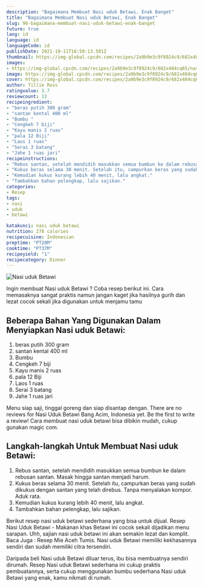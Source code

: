 ```yaml
---
description: "Bagaimana Membuat Nasi uduk Betawi, Enak Banget"
title: "Bagaimana Membuat Nasi uduk Betawi, Enak Banget"
slug: 96-bagaimana-membuat-nasi-uduk-betawi-enak-banget
future: true
lang: id
language: id
languageCode: id
publishDate: 2021-10-11T16:50:13.501Z 
thumbnail: https://img-global.cpcdn.com/recipes/2a9b9e3c9f8924c9/682x484cq65/nasi-uduk-betawi-foto-resep-utama.png
images:
- https://img-global.cpcdn.com/recipes/2a9b9e3c9f8924c9/682x484cq65/nasi-uduk-betawi-foto-resep-utama.png
image: https://img-global.cpcdn.com/recipes/2a9b9e3c9f8924c9/682x484cq65/nasi-uduk-betawi-foto-resep-utama.png
cover: https://img-global.cpcdn.com/recipes/2a9b9e3c9f8924c9/682x484cq65/nasi-uduk-betawi-foto-resep-utama.png
author: Tillie Ross
ratingvalue: 3.7
reviewcount: 13
recipeingredient:
- "beras putih 300 gram"
- "santan kental 400 ml"
- "Bumbu "
- "Cengkeh 7 biji"
- "Kayu manis 2 ruas"
- "pala 12 Biji"
- "Laos 1 ruas"
- "Serai 3 batang"
- "Jahe 1 ruas jari"
recipeinstructions:
- "Rebus santan, setelah mendidih masukkan semua bumbun ke dalam rebusan santan. Masak hingga santan menjadi harum."
- "Kukus beras selama 30 menit. Setelah itu, campurkan beras yang sudah dikukus dengan santan yang telah direbus. Tanpa menyalakan kompor. Aduk rata."
- "Kemudian kukus kurang lebih 40 menit, lalu angkat."
- "Tambahkan bahan pelengkap, lalu sajikan."
categories:
- Resep
tags:
- nasi
- uduk
- betawi

katakunci: nasi uduk betawi 
nutrition: 278 calories
recipecuisine: Indonesian
preptime: "PT20M"
cooktime: "PT37M"
recipeyield: "1"
recipecategory: Dinner
---
```



![Nasi uduk Betawi](https://img-global.cpcdn.com/recipes/2a9b9e3c9f8924c9/682x484cq65/nasi-uduk-betawi-foto-resep-utama.png)

Ingin membuat Nasi uduk Betawi ? Coba resep berikut ini. Cara memasaknya sangat praktis namun jangan kaget jika hasilnya gurih dan lezat cocok sekali jika digunakan untuk menjamu tamu

<!--inarticleads1-->

## Beberapa Bahan Yang Digunakan Dalam Menyiapkan Nasi uduk Betawi:

1. beras putih 300 gram
1. santan kental 400 ml
1. Bumbu 
1. Cengkeh 7 biji
1. Kayu manis 2 ruas
1. pala 12 Biji
1. Laos 1 ruas
1. Serai 3 batang
1. Jahe 1 ruas jari

Menu siap saji, tinggal goreng dan siap disantap dengan. There are no reviews for Nasi Uduk Betawi Bang Acim, Indonesia yet. Be the first to write a review! Cara membuat nasi uduk betawi bisa dibikin mudah, cukup gunakan magic com. 

<!--inarticleads2-->

## Langkah-langkah Untuk Membuat Nasi uduk Betawi:

1. Rebus santan, setelah mendidih masukkan semua bumbun ke dalam rebusan santan. Masak hingga santan menjadi harum.
1. Kukus beras selama 30 menit. Setelah itu, campurkan beras yang sudah dikukus dengan santan yang telah direbus. Tanpa menyalakan kompor. Aduk rata.
1. Kemudian kukus kurang lebih 40 menit, lalu angkat.
1. Tambahkan bahan pelengkap, lalu sajikan.


Berikut resep nasi uduk betawi sederhana yang bisa untuk dijual. Resep Nasi Uduk Betawi - Makanan khas Betawi ini cocok sekali dijadikan menu sarapan. Uhh, sajian nasi uduk betawi ini akan semakin lezat dan komplit. Baca Juga : Resep Mie Aceh Tumis. Nasi uduk Betawi memiliki kekhasannya sendiri dan sudah memiliki citra tersendiri. 

Daripada   beli  Nasi uduk Betawi  diluar terus, ibu  bisa membuatnya sendiri dirumah. Resep  Nasi uduk Betawi  sederhana ini cukup praktis pembuatannya, serta cukup menggunakan bumbu sederhana  Nasi uduk Betawi  yang enak, kamu nikmati di rumah.
